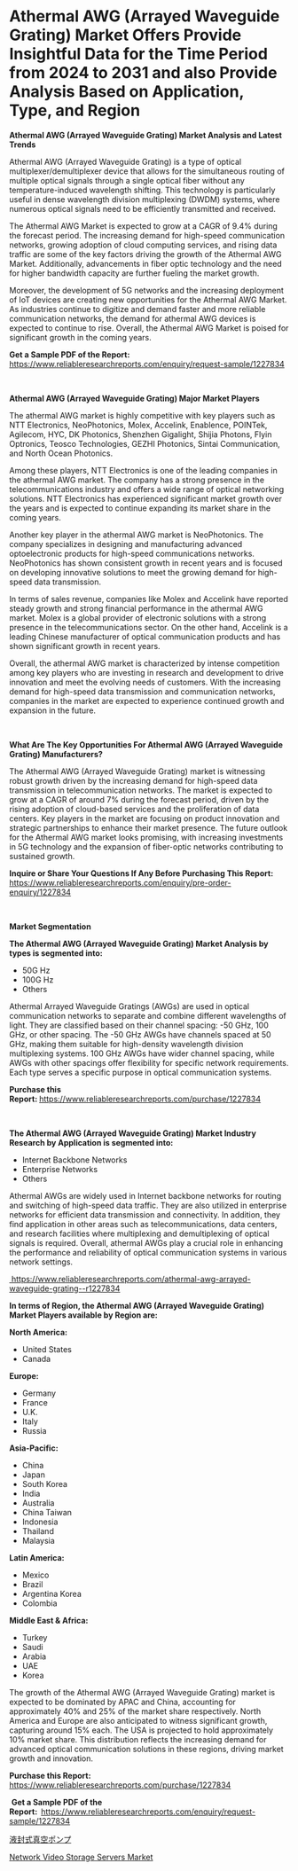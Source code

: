 <p><h1>Athermal AWG (Arrayed Waveguide Grating) Market Offers Provide Insightful Data for the Time Period from 2024 to 2031 and also Provide Analysis Based on Application, Type, and Region</h1></p><p><strong>Athermal AWG (Arrayed Waveguide Grating) Market Analysis and Latest Trends</strong></p>
<p><p>Athermal AWG (Arrayed Waveguide Grating) is a type of optical multiplexer/demultiplexer device that allows for the simultaneous routing of multiple optical signals through a single optical fiber without any temperature-induced wavelength shifting. This technology is particularly useful in dense wavelength division multiplexing (DWDM) systems, where numerous optical signals need to be efficiently transmitted and received.</p><p>The Athermal AWG Market is expected to grow at a CAGR of 9.4% during the forecast period. The increasing demand for high-speed communication networks, growing adoption of cloud computing services, and rising data traffic are some of the key factors driving the growth of the Athermal AWG Market. Additionally, advancements in fiber optic technology and the need for higher bandwidth capacity are further fueling the market growth.</p><p>Moreover, the development of 5G networks and the increasing deployment of IoT devices are creating new opportunities for the Athermal AWG Market. As industries continue to digitize and demand faster and more reliable communication networks, the demand for athermal AWG devices is expected to continue to rise. Overall, the Athermal AWG Market is poised for significant growth in the coming years.</p></p>
<p><strong>Get a Sample PDF of the Report:&nbsp;</strong> <a href="https://www.reliableresearchreports.com/enquiry/request-sample/1227834">https://www.reliableresearchreports.com/enquiry/request-sample/1227834</a></p>
<p>&nbsp;</p>
<p><strong>Athermal AWG (Arrayed Waveguide Grating) Major Market Players</strong></p>
<p><p>The athermal AWG market is highly competitive with key players such as NTT Electronics, NeoPhotonics, Molex, Accelink, Enablence, POINTek, Agilecom, HYC, DK Photonics, Shenzhen Gigalight, Shijia Photons, Flyin Optronics, Teosco Technologies, GEZHI Photonics, Sintai Communication, and North Ocean Photonics.</p><p>Among these players, NTT Electronics is one of the leading companies in the athermal AWG market. The company has a strong presence in the telecommunications industry and offers a wide range of optical networking solutions. NTT Electronics has experienced significant market growth over the years and is expected to continue expanding its market share in the coming years.</p><p>Another key player in the athermal AWG market is NeoPhotonics. The company specializes in designing and manufacturing advanced optoelectronic products for high-speed communications networks. NeoPhotonics has shown consistent growth in recent years and is focused on developing innovative solutions to meet the growing demand for high-speed data transmission.</p><p>In terms of sales revenue, companies like Molex and Accelink have reported steady growth and strong financial performance in the athermal AWG market. Molex is a global provider of electronic solutions with a strong presence in the telecommunications sector. On the other hand, Accelink is a leading Chinese manufacturer of optical communication products and has shown significant growth in recent years.</p><p>Overall, the athermal AWG market is characterized by intense competition among key players who are investing in research and development to drive innovation and meet the evolving needs of customers. With the increasing demand for high-speed data transmission and communication networks, companies in the market are expected to experience continued growth and expansion in the future.</p></p>
<p>&nbsp;</p>
<p><strong>What Are The Key Opportunities For Athermal AWG (Arrayed Waveguide Grating) Manufacturers?</strong></p>
<p><p>The Athermal AWG (Arrayed Waveguide Grating) market is witnessing robust growth driven by the increasing demand for high-speed data transmission in telecommunication networks. The market is expected to grow at a CAGR of around 7% during the forecast period, driven by the rising adoption of cloud-based services and the proliferation of data centers. Key players in the market are focusing on product innovation and strategic partnerships to enhance their market presence. The future outlook for the Athermal AWG market looks promising, with increasing investments in 5G technology and the expansion of fiber-optic networks contributing to sustained growth.</p></p>
<p><strong>Inquire or Share Your Questions If Any Before Purchasing This Report:</strong> <a href="https://www.reliableresearchreports.com/enquiry/pre-order-enquiry/1227834">https://www.reliableresearchreports.com/enquiry/pre-order-enquiry/1227834</a></p>
<p>&nbsp;</p>
<p><strong>Market Segmentation</strong></p>
<p><strong>The Athermal AWG (Arrayed Waveguide Grating) Market Analysis by types is segmented into:</strong></p>
<p><ul><li>50G Hz</li><li>100G Hz</li><li>Others</li></ul></p>
<p><p>Athermal Arrayed Waveguide Gratings (AWGs) are used in optical communication networks to separate and combine different wavelengths of light. They are classified based on their channel spacing: -50 GHz, 100 GHz, or other spacing. The -50 GHz AWGs have channels spaced at 50 GHz, making them suitable for high-density wavelength division multiplexing systems. 100 GHz AWGs have wider channel spacing, while AWGs with other spacings offer flexibility for specific network requirements. Each type serves a specific purpose in optical communication systems.</p></p>
<p><strong>Purchase this Report:&nbsp;</strong><a href="https://www.reliableresearchreports.com/purchase/1227834">https://www.reliableresearchreports.com/purchase/1227834</a></p>
<p>&nbsp;</p>
<p><strong>The Athermal AWG (Arrayed Waveguide Grating) Market Industry Research by Application is segmented into:</strong></p>
<p><ul><li>Internet Backbone Networks</li><li>Enterprise Networks</li><li>Others</li></ul></p>
<p><p>Athermal AWGs are widely used in Internet backbone networks for routing and switching of high-speed data traffic. They are also utilized in enterprise networks for efficient data transmission and connectivity. In addition, they find application in other areas such as telecommunications, data centers, and research facilities where multiplexing and demultiplexing of optical signals is required. Overall, athermal AWGs play a crucial role in enhancing the performance and reliability of optical communication systems in various network settings.</p></p>
<p><a href="https://www.reliableresearchreports.com/athermal-awg-arrayed-waveguide-grating--r1227834">&nbsp;https://www.reliableresearchreports.com/athermal-awg-arrayed-waveguide-grating--r1227834</a></p>
<p><strong>In terms of Region, the Athermal AWG (Arrayed Waveguide Grating) Market Players available by Region are:</strong></p>
<p>
    <p> <strong> North America: </strong>
        <ul>
            <li>United States</li>
            <li>Canada</li>
        </ul>
        </p> 
    <p> <strong> Europe: </strong>
        <ul>
            <li>Germany</li>
            <li>France</li>
            <li>U.K.</li>
            <li>Italy</li>
            <li>Russia</li>
        </ul>
        </p> 
    <p> <strong> Asia-Pacific: </strong>
        <ul>
            <li>China</li>
            <li>Japan</li>
            <li>South Korea</li>
            <li>India</li>
            <li>Australia</li>
            <li>China Taiwan</li>
            <li>Indonesia</li>
            <li>Thailand</li>
            <li>Malaysia</li>
        </ul>
        </p> 
    <p> <strong> Latin America: </strong>
        <ul>
            <li>Mexico</li>
            <li>Brazil</li>
            <li>Argentina Korea</li>
            <li>Colombia</li>
        </ul>
        </p> 
    <p> <strong> Middle East & Africa: </strong>
        <ul>
            <li>Turkey</li>
            <li>Saudi</li>
            <li>Arabia</li>
            <li>UAE</li>
            <li>Korea</li>
        </ul>
    </p>
    </p>
<p><p>The growth of the Athermal AWG (Arrayed Waveguide Grating) market is expected to be dominated by APAC and China, accounting for approximately 40% and 25% of the market share respectively. North America and Europe are also anticipated to witness significant growth, capturing around 15% each. The USA is projected to hold approximately 10% market share. This distribution reflects the increasing demand for advanced optical communication solutions in these regions, driving market growth and innovation.</p></p>
<p><strong>Purchase this Report: </strong><a href="https://www.reliableresearchreports.com/purchase/1227834">https://www.reliableresearchreports.com/purchase/1227834</a></p>
<p>&nbsp;<strong>Get a Sample PDF of the Report:&nbsp;&nbsp;</strong><a href="https://www.reliableresearchreports.com/enquiry/request-sample/1227834">https://www.reliableresearchreports.com/enquiry/request-sample/1227834</a></p>
<p><strong></strong></p>
<p><p><a href="https://github.com/ppmazlotr77499/Market-Research-Report-List-1/blob/main/651079020468.md">液封式真空ポンプ</a></p><p><a href="https://github.com/GroverBarry/Market-Research-Report-List-4/blob/main/network-video-storage-servers-market.md">Network Video Storage Servers Market</a></p></p>